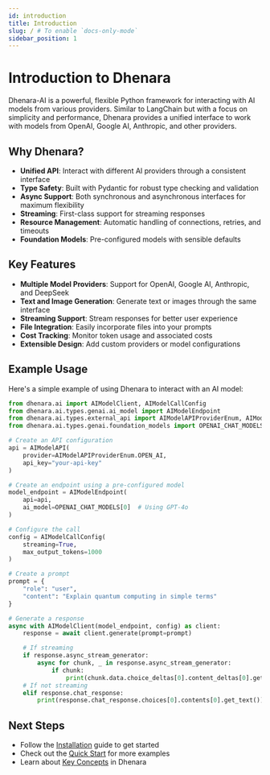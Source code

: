 ```yaml
---
id: introduction
title: Introduction
slug: / # To enable `docs-only-mode`
sidebar_position: 1
---
```



# Introduction to Dhenara

Dhenara-AI is a powerful, flexible Python framework for interacting with AI models from various providers. Similar to LangChain but with a focus on simplicity and performance, Dhenara provides a unified interface to work with models from OpenAI, Google AI, Anthropic, and other providers.

## Why Dhenara?

- **Unified API**: Interact with different AI providers through a consistent interface
- **Type Safety**: Built with Pydantic for robust type checking and validation
- **Async Support**: Both synchronous and asynchronous interfaces for maximum flexibility
- **Streaming**: First-class support for streaming responses
- **Resource Management**: Automatic handling of connections, retries, and timeouts
- **Foundation Models**: Pre-configured models with sensible defaults

## Key Features

- **Multiple Model Providers**: Support for OpenAI, Google AI, Anthropic, and DeepSeek
- **Text and Image Generation**: Generate text or images through the same interface
- **Streaming Support**: Stream responses for better user experience
- **File Integration**: Easily incorporate files into your prompts
- **Cost Tracking**: Monitor token usage and associated costs
- **Extensible Design**: Add custom providers or model configurations

## Example Usage

Here's a simple example of using Dhenara to interact with an AI model:

```python
from dhenara.ai import AIModelClient, AIModelCallConfig
from dhenara.ai.types.genai.ai_model import AIModelEndpoint
from dhenara.ai.types.external_api import AIModelAPIProviderEnum, AIModelProviderEnum
from dhenara.ai.types.genai.foundation_models import OPENAI_CHAT_MODELS

# Create an API configuration
api = AIModelAPI(
    provider=AIModelAPIProviderEnum.OPEN_AI,
    api_key="your-api-key"
)

# Create an endpoint using a pre-configured model
model_endpoint = AIModelEndpoint(
    api=api,
    ai_model=OPENAI_CHAT_MODELS[0]  # Using GPT-4o
)

# Configure the call
config = AIModelCallConfig(
    streaming=True,
    max_output_tokens=1000
)

# Create a prompt
prompt = {
    "role": "user",
    "content": "Explain quantum computing in simple terms"
}

# Generate a response
async with AIModelClient(model_endpoint, config) as client:
    response = await client.generate(prompt=prompt)

    # If streaming
    if response.async_stream_generator:
        async for chunk, _ in response.async_stream_generator:
            if chunk:
                print(chunk.data.choice_deltas[0].content_deltas[0].get_text_delta(), end="")
    # If not streaming
    elif response.chat_response:
        print(response.chat_response.choices[0].contents[0].get_text())
```

## Next Steps

- Follow the [Installation](./getting-started/installation) guide to get started
- Check out the [Quick Start](./getting-started/quick-start) for more examples
- Learn about [Key Concepts](./getting-started/key-concepts) in Dhenara
